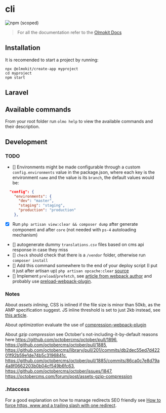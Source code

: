 # cli

![npm (scoped)](https://img.shields.io/npm/v/@olmokit/cli?style=flat-square&color=EA2C65)

> For all the documentation refer to the [Olmokit Docs](https://olmokit.gitlab.io/olmokit/)

## Installation

It is recomended to start a project by running:

```console
npx @olmokit/create-app myproject
cd myproject
npm start
```

## Laravel

## Available commands

From your root folder run `olmo help` to view the available commands and their description.

## Development

### TODO

- [] Environments might be made configurable through a custom `config.environments` value in the package.json, where each key is the environment `name` and the value is its `branch`, the default values would be:

```json
  "config": {
    "environments": {
      "dev": "master",
      "staging": "staging",
      "production": "production"
    },
```

- [x] Run `php artisan view:clear && composer dump` after generate component and after `core` (not needed with `ps-4` autoloading mechanism)
- [] autogenerate dummy `translations.csv` files based on cms api response in case they miss
- [] `check` should check that there is a `/vendor` folder, otherwise run `composer install`
- [] Add this command somewhere to the end of your deploy script (I put it just after artisan up) `php artisan opcache:clear` [source](https://medium.com/appstract/make-your-laravel-app-fly-with-php-opcache-9948db2a5f93)
- [] Implement `preload`/`prefetch`, see [article from webpack author](https://medium.com/webpack/link-rel-prefetch-preload-in-webpack-51a52358f84c) and probably use [preload-webpack-plugin](https://www.npmjs.com/package/preload-webpack-plugin).

### Notes

About _assets inlining_, CSS is inlined if the file size is minor than 50kb, as the AMP specification suggest. JS inline threshold is set to just 2kb instead, see [this article](https://v8.dev/blog/cost-of-javascript-2019#guidance).

About _optimization_ evaluate the use of [compression-webpack-plugin](https://github.com/webpack-contrib/compression-webpack-plugin)

About _gzip compression_ see October's not-including-it-by-default reasons here https://github.com/octobercms/october/pull/1896, https://github.com/octobercms/october/pull/1885, https://github.com/octobercms/library/pull/201/commits/db2dec55ed7d42201f92b59e1de74b5c3196841c, https://github.com/octobercms/october/pull/1885/commits/86ca0c7e8d79a4a8f0662203b0b04cf549b6fc63, https://github.com/octobercms/october/issues/1847, https://octobercms.com/forum/post/assets-gzip-compression

### .htaccess

For a good explanation on how to manage redirects SEO friendly see [How to force https, www and a trailing slash with one redirect](https://www.danielmorell.com/guides/htaccess-seo/redirects/https-www-and-trailing-slash).
